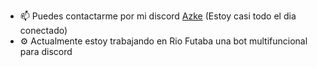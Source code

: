 <!---- 👋 Hola, Azke al habla
- 👀 Programador en Lua & JavaScript (Orientado en el desarollo de bots de discord)
- 💞️ Siempre estoy disponible para realizar proyectos en la plataforma de MTA:SA
- 📷 Portafolios en creacion.
--->
- 📫 Puedes contactarme por mi discord [Azke](https://discord.com/users/394920068447731712) (Estoy casi todo el dia conectado)
- ⚙️ Actualmente estoy trabajando en Rio Futaba una bot multifuncional para discord

<!---
xAzke/xAzke is a ✨ special ✨ repository because its `README.md` (this file) appears on your GitHub profile.
You can click the Preview link to take a look at your changes.
--->
